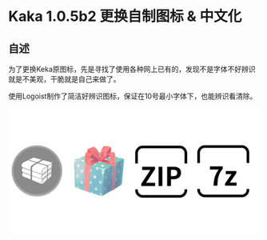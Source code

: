 # Kaka 1.0.5b2 更换自制图标 & 中文化

## 自述
为了更换Keka原图标，先是寻找了使用各种网上已有的，发现不是字体不好辨识就是不美观，干脆就是自己来做了。

使用Logoist制作了简洁好辨识图标，保证在10号最小字体下，也能辨识看清除。

![](https://github.com/Leeatmy/Keka_Chinese/blob/master/Screenshot/look%20icon.png)

